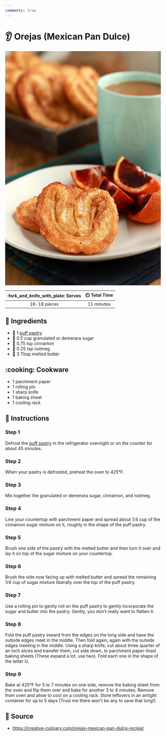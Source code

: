 ```yaml
---
comments: true
---
```

# :ear: Orejas (Mexican Pan Dulce)

![Orejas (Mexican Pan Dulce)](../assets/images/orejas-(mexican-pan-dulce).jpg)

| :fork_and_knife_with_plate: Serves | :timer_clock: Total Time |
|:----------------------------------:|:-----------------------: |
| 16-18 pieces | 11 minutes |

## :salt: Ingredients

- :pie: 1 [puff pastry][1]
- :candy: 0.5 cup granulated or demerara sugar
- :custard: 0.75 tsp cinnamon
- :chestnut: 0.25 tsp nutmeg
- :butter: 3 Tbsp melted butter

## :cooking: Cookware

- 1 parchment paper
- 1 rolling pin
- 1 sharp knife
- 1 baking sheet
- 1 cooling rack

## :pencil: Instructions

### Step 1

Defrost the [puff pastry][1] in the refrigerator overnight or on the counter for about 45 minutes.

### Step 2

When your pastry is defrosted, preheat the oven to 425°F.

### Step 3

Mix together the granulated or demerara sugar, cinnamon, and nutmeg.

### Step 4

Line your countertop with parchment paper and spread about 1/4 cup of the cinnamon sugar mixture on it, roughly in the
shape of the puff pastry.

### Step 5

Brush one side of the pastry with the melted butter and then turn it over and lay it on top of the sugar mixture on your
countertop.

### Step 6

Brush the side now facing up with melted butter and spread the remaining 1/4 cup of sugar mixture liberally over the top
of the puff pastry.

### Step 7

Use a rolling pin to gently roll on the puff pastry to gently incorporate the sugar and butter into the pastry. Gently,
you don't really want to flatten it.

### Step 8

Fold the puff pastry inward from the edges on the long side and have the outside edges meet in the middle. Then fold
again, again with the outside edges meeting in the middle. Using a sharp knife, cut about three quarter of an inch
slices and transfer them, cut side down, to parchment paper-lined baking sheets (These expand a lot, use two). Fold each
one in the shape of the letter U.

### Step 9

Bake at 425°F for 5 to 7 minutes on one side, remove the baking sheet from the oven and flip them over and bake for
another 3 to 4 minutes. Remove from oven and allow to cool on a cooling rack. Store leftovers in an airtight container
for up to 5 days (Trust me there won't be any to save that long!).

## :link: Source

- <https://creative-culinary.com/orejas-mexican-pan-dulce-recipe/>

[1]: <../ingredients/pastry-dough/puff-pastry.md>
